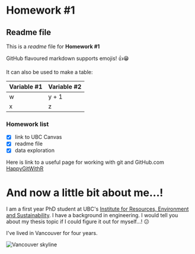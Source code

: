 # Homework \#1
## Readme file

This is a *readme* file for **Homework \#1**

GitHub flavoured markdown supports emojis\! :+1::grin:

It can also be used to make a table:

Variable \#1 | Variable \#2
------------ | -------------
w | y \+ 1
x | z

### Homework list
- [x] link to UBC Canvas
- [x] readme file
- [x] data exploration

Here is link to a useful page for working with git and GitHub.com [HappyGitWithR](http://happygitwithr.com)


# And now a little bit about me...\!

I am a first year PhD student at UBC's [Institute for Resources, Environment and Sustainability](http://ires.ubc.ca). I have a background in engineering. I would tell you about my thesis topic if I could figure it out for myself...! :confused:

I've lived in Vancouver for four years.

![Vancouver skyline](https://images7.alphacoders.com/550/550588.jpg)
